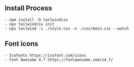 ## Install Process

    - npm install -D tailwindcss
    - npx tailwindcss init
    - npx tailwind -i ./style.css -o ./css/main.css --watch

## Font icons

    - Icofonts https://icofont.com/icons
    - Font Awesome 4.7 https://fontawesome.com/v4.7/
